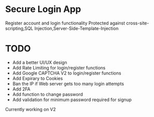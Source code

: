 
Secure Login App
================================
Register account and login functionality
Protected against cross-site-scripting,SQL Injection,Server-Side-Template-Injection

TODO
================================
- Add a better UI/UX design
- Add Rate Limiting for login/register functions
- Add Google CAPTCHA V2 to login/register functions
- Add Expirary to Cookies
- Ban the IP if Web server gets too many login attempts
- Add 2FA
- Add function to change password
- Add validation for minimum password required for signup

Currently working on V2
